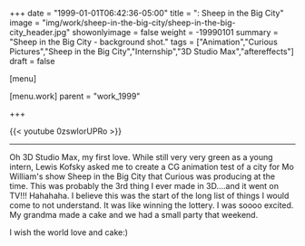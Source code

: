 +++
date = "1999-01-01T06:42:36-05:00"
title = ": Sheep in the Big City"
image = "img/work/sheep-in-the-big-city/sheep-in-the-big-city_header.jpg"
showonlyimage = false
weight = -19990101
summary = "Sheep in the Big City - background shot."
tags = ["Animation","Curious Pictures","Sheep in the Big City","Internship","3D Studio Max","aftereffects"]
draft = false

[menu]

  [menu.work]
    parent = "work_1999"

+++

{{< youtube 0zswIorUPRo >}}

---

Oh 3D Studio Max, my first love. While still very very green as a young intern, Lewis Kofsky asked me to create a CG animation test of a city for Mo William's show Sheep in the Big City that Curious was producing at the time. This was probably the 3rd thing I ever made in 3D....and it went on TV!!! Hahahaha. I believe this was the start of the long list of things I would come to not understand. It was like winning the lottery. I was soooo excited. My grandma made a cake and we had a small party that weekend.

I wish the world love and cake:)
